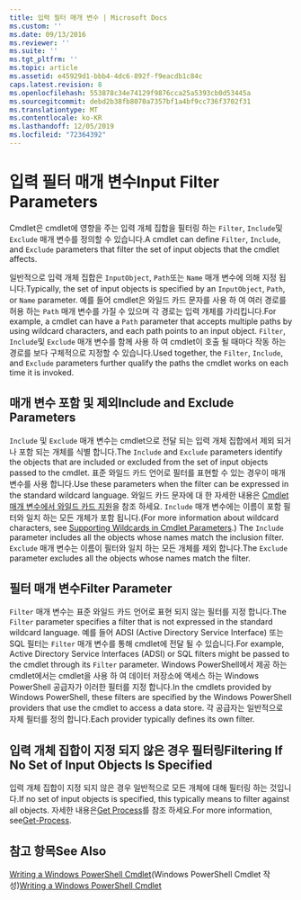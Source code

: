 ```yaml
---
title: 입력 필터 매개 변수 | Microsoft Docs
ms.custom: ''
ms.date: 09/13/2016
ms.reviewer: ''
ms.suite: ''
ms.tgt_pltfrm: ''
ms.topic: article
ms.assetid: e45929d1-bbb4-4dc6-892f-f9eacdb1c84c
caps.latest.revision: 8
ms.openlocfilehash: 553878c34e74129f9876cca25a5393cb0d53445a
ms.sourcegitcommit: debd2b38fb8070a7357bf1a4bf9cc736f3702f31
ms.translationtype: MT
ms.contentlocale: ko-KR
ms.lasthandoff: 12/05/2019
ms.locfileid: "72364392"
---
```

# <a name="input-filter-parameters"></a><span data-ttu-id="b6bbb-102">입력 필터 매개 변수</span><span class="sxs-lookup"><span data-stu-id="b6bbb-102">Input Filter Parameters</span></span>

<span data-ttu-id="b6bbb-103">Cmdlet은 cmdlet에 영향을 주는 입력 개체 집합을 필터링 하는 `Filter`, `Include`및 `Exclude` 매개 변수를 정의할 수 있습니다.</span><span class="sxs-lookup"><span data-stu-id="b6bbb-103">A cmdlet can define `Filter`, `Include`, and `Exclude` parameters that filter the set of input objects that the cmdlet affects.</span></span>

<span data-ttu-id="b6bbb-104">일반적으로 입력 개체 집합은 `InputObject`, `Path`또는 `Name` 매개 변수에 의해 지정 됩니다.</span><span class="sxs-lookup"><span data-stu-id="b6bbb-104">Typically, the set of input objects is specified by an `InputObject`, `Path`, or `Name` parameter.</span></span> <span data-ttu-id="b6bbb-105">예를 들어 cmdlet은 와일드 카드 문자를 사용 하 여 여러 경로를 허용 하는 `Path` 매개 변수를 가질 수 있으며 각 경로는 입력 개체를 가리킵니다.</span><span class="sxs-lookup"><span data-stu-id="b6bbb-105">For example, a cmdlet can have a `Path` parameter that accepts multiple paths by using wildcard characters, and each path points to an input object.</span></span> <span data-ttu-id="b6bbb-106">`Filter`, `Include`및 `Exclude` 매개 변수를 함께 사용 하 여 cmdlet이 호출 될 때마다 작동 하는 경로를 보다 구체적으로 지정할 수 있습니다.</span><span class="sxs-lookup"><span data-stu-id="b6bbb-106">Used together, the `Filter`, `Include`, and `Exclude` parameters further qualify the paths the cmdlet works on each time it is invoked.</span></span>

## <a name="include-and-exclude-parameters"></a><span data-ttu-id="b6bbb-107">매개 변수 포함 및 제외</span><span class="sxs-lookup"><span data-stu-id="b6bbb-107">Include and Exclude Parameters</span></span>

<span data-ttu-id="b6bbb-108">`Include` 및 `Exclude` 매개 변수는 cmdlet으로 전달 되는 입력 개체 집합에서 제외 되거나 포함 되는 개체를 식별 합니다.</span><span class="sxs-lookup"><span data-stu-id="b6bbb-108">The `Include` and `Exclude` parameters identify the objects that are included or excluded from the set of input objects passed to the cmdlet.</span></span> <span data-ttu-id="b6bbb-109">표준 와일드 카드 언어로 필터를 표현할 수 있는 경우이 매개 변수를 사용 합니다.</span><span class="sxs-lookup"><span data-stu-id="b6bbb-109">Use these parameters when the filter can be expressed in the standard wildcard language.</span></span> <span data-ttu-id="b6bbb-110">와일드 카드 문자에 대 한 자세한 내용은 [Cmdlet 매개 변수에서 와일드 카드 지원](./supporting-wildcard-characters-in-cmdlet-parameters.md)을 참조 하세요. `Include` 매개 변수에는 이름이 포함 필터와 일치 하는 모든 개체가 포함 됩니다.</span><span class="sxs-lookup"><span data-stu-id="b6bbb-110">(For more information about wildcard characters, see [Supporting Wildcards in Cmdlet Parameters](./supporting-wildcard-characters-in-cmdlet-parameters.md).) The `Include` parameter includes all the objects whose names match the inclusion filter.</span></span> <span data-ttu-id="b6bbb-111">`Exclude` 매개 변수는 이름이 필터와 일치 하는 모든 개체를 제외 합니다.</span><span class="sxs-lookup"><span data-stu-id="b6bbb-111">The `Exclude` parameter excludes all the objects whose names match the filter.</span></span>

## <a name="filter-parameter"></a><span data-ttu-id="b6bbb-112">필터 매개 변수</span><span class="sxs-lookup"><span data-stu-id="b6bbb-112">Filter Parameter</span></span>

<span data-ttu-id="b6bbb-113">`Filter` 매개 변수는 표준 와일드 카드 언어로 표현 되지 않는 필터를 지정 합니다.</span><span class="sxs-lookup"><span data-stu-id="b6bbb-113">The `Filter` parameter specifies a filter that is not expressed in the standard wildcard language.</span></span> <span data-ttu-id="b6bbb-114">예를 들어 ADSI (Active Directory Service Interface) 또는 SQL 필터는 `Filter` 매개 변수를 통해 cmdlet에 전달 될 수 있습니다.</span><span class="sxs-lookup"><span data-stu-id="b6bbb-114">For example, Active Directory Service Interfaces (ADSI) or SQL filters might be passed to the cmdlet through its `Filter` parameter.</span></span> <span data-ttu-id="b6bbb-115">Windows PowerShell에서 제공 하는 cmdlet에서는 cmdlet을 사용 하 여 데이터 저장소에 액세스 하는 Windows PowerShell 공급자가 이러한 필터를 지정 합니다.</span><span class="sxs-lookup"><span data-stu-id="b6bbb-115">In the cmdlets provided by Windows PowerShell, these filters are specified by the Windows PowerShell providers that use the cmdlet to access a data store.</span></span> <span data-ttu-id="b6bbb-116">각 공급자는 일반적으로 자체 필터를 정의 합니다.</span><span class="sxs-lookup"><span data-stu-id="b6bbb-116">Each provider typically defines its own filter.</span></span>

## <a name="filtering-if-no-set-of-input-objects-is-specified"></a><span data-ttu-id="b6bbb-117">입력 개체 집합이 지정 되지 않은 경우 필터링</span><span class="sxs-lookup"><span data-stu-id="b6bbb-117">Filtering If No Set of Input Objects Is Specified</span></span>

<span data-ttu-id="b6bbb-118">입력 개체 집합이 지정 되지 않은 경우 일반적으로 모든 개체에 대해 필터링 하는 것입니다.</span><span class="sxs-lookup"><span data-stu-id="b6bbb-118">If no set of input objects is specified, this typically means to filter against all objects.</span></span> <span data-ttu-id="b6bbb-119">자세한 내용은[Get Process](/powershell/module/Microsoft.PowerShell.Management/Get-Process)를 참조 하세요.</span><span class="sxs-lookup"><span data-stu-id="b6bbb-119">For more information, see[Get-Process](/powershell/module/Microsoft.PowerShell.Management/Get-Process).</span></span>

## <a name="see-also"></a><span data-ttu-id="b6bbb-120">참고 항목</span><span class="sxs-lookup"><span data-stu-id="b6bbb-120">See Also</span></span>

<span data-ttu-id="b6bbb-121">[Writing a Windows PowerShell Cmdlet](./writing-a-windows-powershell-cmdlet.md)(Windows PowerShell Cmdlet 작성)</span><span class="sxs-lookup"><span data-stu-id="b6bbb-121">[Writing a Windows PowerShell Cmdlet](./writing-a-windows-powershell-cmdlet.md)</span></span>